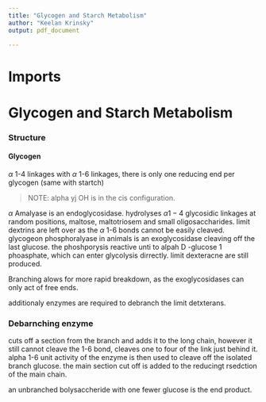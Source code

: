 ```yaml
---
title: "Glycogen and Starch Metabolism"
author: "Keelan Krinsky"
output: pdf_document

---
```


# Imports

# Glycogen and Starch Metabolism

### Structure

#### Glycogen 
$\alpha$ 1-4 linkages with $\alpha$ 1-6 linkages, there is only one reducing end per glycogen (same with startch)

>NOTE: alpha yj OH is in the cis configuration. 

$\alpha$ Amalyase is an endoglycosidase. 
hydrolyses $\alpha 1-4$ glycosidic linkages at random positions, maltose, maltotriosem and small oligosaccharides. limit dextrins are left over as the $\alpha$ 1-6 bonds cannot be easily cleaved. glycogeon phosphoralyase in animals is an exoglycosidase cleaving off the last glucose. the phoshporysis reactive unti to alpah D -glucose 1 phoasphate, which can enter glycolysis dirrectly. limit dexteracne are still produced. 

Branching alows for more rapid breakdown, as the exoglycosidases can only act of free ends. 

additionaly enzymes are required to debranch the limit detxterans. 

### Debarnching enzyme
cuts off a section from the branch and adds it to the long chain, however it still cannot cleave the 1-6 bond, cleaves one to four of the link just behind it. alpha 1-6 unit activity of the enzyme is then used to cleave off the isolated branch glucose. the main section cut off is added to the reducingt rsedction of the main chain.


an unbranched bolysaccheride with one fewer glucose is the end product. 

